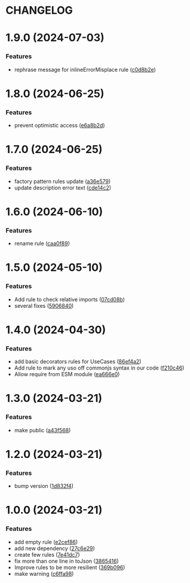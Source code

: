 # CHANGELOG

# 1.9.0 (2024-07-03)


### Features

* rephrase message for inlineErrorMisplace rule ([c0d8b2e](https://github.com/SUI-Components/sui/commit/c0d8b2e9b52213edef9ce1753dcdc87807d00fc3))



# 1.8.0 (2024-06-25)


### Features

* prevent optimistic access ([e6a8b2d](https://github.com/SUI-Components/sui/commit/e6a8b2d8510fe79156cf4725e757d8c342de3625))



# 1.7.0 (2024-06-25)


### Features

* factory pattern rules update ([a36e579](https://github.com/SUI-Components/sui/commit/a36e5796147bde8e946295a9cd8285aeb9b11181))
* update description error text ([cde14c2](https://github.com/SUI-Components/sui/commit/cde14c28ec905b23c82aca984cb0dd6ca030da9f))



# 1.6.0 (2024-06-10)


### Features

* rename rule ([caa0f89](https://github.com/SUI-Components/sui/commit/caa0f89372b79f5045afe5baa93812d787c4a844))



# 1.5.0 (2024-05-10)


### Features

* Add rule to check relative imports ([07cd08b](https://github.com/SUI-Components/sui/commit/07cd08b2aad3edc0f72a6cd1d081360d02a6e501))
* several fixes ([5906840](https://github.com/SUI-Components/sui/commit/5906840c1072afea5ceda3dc21f106fd6a8fcc80))



# 1.4.0 (2024-04-30)


### Features

* add basic decorators rules for UseCases ([86ef4a2](https://github.com/SUI-Components/sui/commit/86ef4a25ee642b6a1fe2cdb134958a342f13edcf))
* Add rule to mark any uso off commonjs syntax in our code ([f210c46](https://github.com/SUI-Components/sui/commit/f210c46717117b4132a3586a2e2fe2548a4a51d2))
* Allow require from ESM module ([ea666e0](https://github.com/SUI-Components/sui/commit/ea666e0495246e15d209aac2a8ad1acc477430a1))



# 1.3.0 (2024-03-21)


### Features

* make public ([a43f568](https://github.com/SUI-Components/sui/commit/a43f5687fbe42ac970b18a1d1ecd918605a17234))



# 1.2.0 (2024-03-21)


### Features

* bump version ([1d832f4](https://github.com/SUI-Components/sui/commit/1d832f4b3efc651910a9b339286e5ac9693100bc))



# 1.0.0 (2024-03-21)


### Features

* add empty rule ([e2cef86](https://github.com/SUI-Components/sui/commit/e2cef862c94d6c0e8d8ea3f67df5e33a1dbaa6ae))
* add new dependency ([27c6e29](https://github.com/SUI-Components/sui/commit/27c6e29eed1b33f2fb5a06cff53413717a88a856))
* create few rules ([7e41dc7](https://github.com/SUI-Components/sui/commit/7e41dc7323cbe9dc782d3eb78a90fef651b72e19))
* fix more than one line in toJson ([3865416](https://github.com/SUI-Components/sui/commit/3865416ff0553fb36593a9cb138bd15c4cc29775))
* Improve rules to be more resilient ([369b096](https://github.com/SUI-Components/sui/commit/369b096faf6ff77791d41eac9b136ff68ff814b8))
* make warning ([c6ffa98](https://github.com/SUI-Components/sui/commit/c6ffa98cea6b262be5d203eaa91de5b82444aa46))